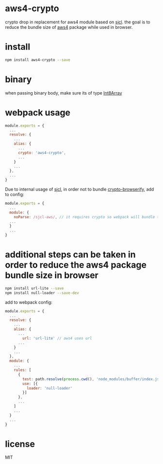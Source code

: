 # aws4-crypto

crypto drop in replacement for aws4 module based on [sjcl](https://github.com/bitwiseshiftleft/sjcl).
the goal is to reduce the bundle size of [aws4](https://github.com/mhart/aws4) package while used in browser.

# install

```sh
npm install aws4-crypto --save
```

# binary

when passing binary body, make sure its of type [Int8Array](https://developer.mozilla.org/en-US/docs/Web/JavaScript/Reference/Global_Objects/Int8Array)

# webpack usage

```js
module.exports = {
  ...
  resolve: {
    ...
    alias: {
      ...
      crypto: 'aws4-crypto',
      ...
    }
    ...
  },
  ...
}
```

Due to internal usage of [sjcl](https://github.com/bitwiseshiftleft/sjcl), in order not to bundle [crypto-browserify](https://github.com/crypto-browserify/crypto-browserify), add to config:
```js
module.exports = {
  ...
  module: {
    noParse: /sjcl-aws/, // it requires crypto so webpack will bundle the browserified version. if the require fails it fallback to the browser api.
  ...
  }
  ...
}
```

# additional steps can be taken in order to reduce the aws4 package bundle size in browser

```sh
npm install url-lite --save
npm install null-loader --save-dev
```
add to webpack config:

```js
module.exports = {
  ...
  resolve: {
    ...
    alias: {
      ...
        url: 'url-lite' // aws4 uses url
      ...
    }
    ...
  },
  module: {
    ...
    rules: [
      {
        test: path.resolve(process.cwd(), 'node_modules/buffer/index.js'), // aws4 uses querystring-browser which requires it but it has no usage
        use: [{
          loader: 'null-loader'
        }]
      },
      ...
    ]
    ...
  }
  ...
}
```

# license

MIT
